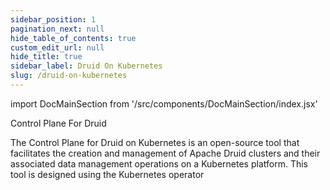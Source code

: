 ```yaml
---
sidebar_position: 1
pagination_next: null
hide_table_of_contents: true
custom_edit_url: null
hide_title: true
sidebar_label: Druid On Kubernetes
slug: /druid-on-kubernetes
---
```


import DocMainSection from '/src/components/DocMainSection/index.jsx'

<DocMainSection>

Control Plane For <Purple>Druid</Purple>

The Control Plane for Druid on Kubernetes is an open-source tool that facilitates the creation and management of Apache Druid clusters and their associated data management operations on a Kubernetes platform. This tool is designed using the Kubernetes operator

</DocMainSection>
